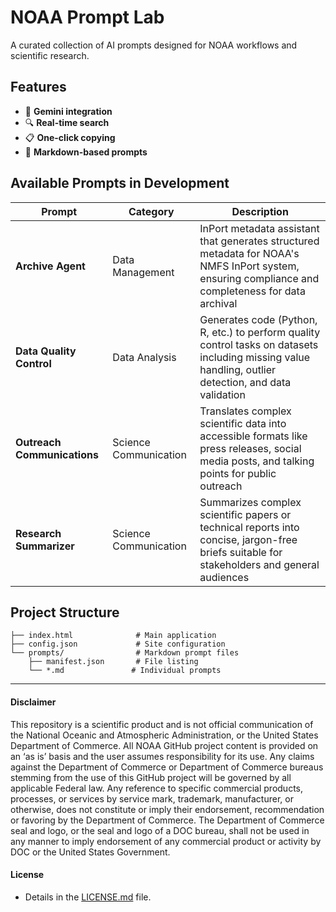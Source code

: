 # NOAA Prompt Lab

A curated collection of AI prompts designed for NOAA workflows and scientific research. 

## Features

- 🚀 **Gemini integration**
- 🔍 **Real-time search** 
- 📋 **One-click copying**
- 📝 **Markdown-based prompts**

## Available Prompts in Development

| Prompt | Category | Description |
|--------|----------|-------------|
| **Archive Agent** | Data Management | InPort metadata assistant that generates structured metadata for NOAA's NMFS InPort system, ensuring compliance and completeness for data archival |
| **Data Quality Control** | Data Analysis | Generates code (Python, R, etc.) to perform quality control tasks on datasets including missing value handling, outlier detection, and data validation |
| **Outreach Communications** | Science Communication | Translates complex scientific data into accessible formats like press releases, social media posts, and talking points for public outreach |
| **Research Summarizer** | Science Communication | Summarizes complex scientific papers or technical reports into concise, jargon-free briefs suitable for stakeholders and general audiences |

## Project Structure

```
├── index.html              # Main application
├── config.json             # Site configuration  
└── prompts/                # Markdown prompt files
    ├── manifest.json       # File listing
    └── *.md               # Individual prompts
```

---
#### Disclaimer
This repository is a scientific product and is not official communication of the National Oceanic and Atmospheric Administration, or the United States Department of Commerce. All NOAA GitHub project content is provided on an ‘as is’ basis and the user assumes responsibility for its use. Any claims against the Department of Commerce or Department of Commerce bureaus stemming from the use of this GitHub project will be governed by all applicable Federal law. Any reference to specific commercial products, processes, or services by service mark, trademark, manufacturer, or otherwise, does not constitute or imply their endorsement, recommendation or favoring by the Department of Commerce. The Department of Commerce seal and logo, or the seal and logo of a DOC bureau, shall not be used in any manner to imply endorsement of any commercial product or activity by DOC or the United States Government.

#### License
- Details in the [LICENSE.md](./LICENSE.md) file.
